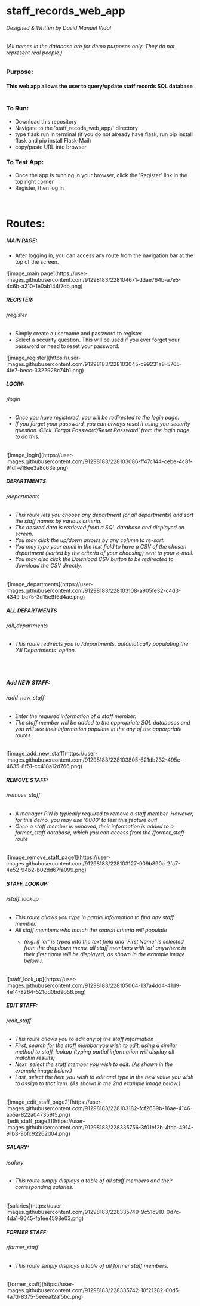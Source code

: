 # staff_records_web_app

<h6>Designed & Written by David Manuel Vidal</h6>
<h6>(All names in the database are for demo purposes only. They do not represent real people.)</h6>
<h3>Purpose:</h3>
<h4>This web app allows the user to query/update staff records SQL database</h4>


<img href="https://drive.google.com/file/d/1GokryXBk8ZkFv7K1t7bvS4c9Xp6V84p8/view" />
<h3>To Run:</h3>
<ul>
  <li>Download this repository</li>
  <li>Navigate to the 'staff_recods_web_app/' directory</li>
  <li>type flask run in terminal (if you do not already have flask, run pip install flask and pip install Flask-Mail)</li>
  <li>copy/paste URL into browser</li>
</ul>

<h3>To Test App:</h3>
<ul>
  <li>Once the app is running in your browser, click the 'Register' link in the top right corner</li>
  <li>Register, then log in</li>
</ul>
<br>
  
<h1>Routes:</h1>

<h5>MAIN PAGE:</h5>
<ul>
  <li>After logging in, you can access any route from the navigation bar at the top of the screen.</li>
</ul>
![image_main page](https://user-images.githubusercontent.com/91298183/228104671-ddae764b-a7e5-4c6b-a210-1e0ab144f7db.png)

<h5>REGISTER:</h5>
<h6>/register</h6>
<ul>
   <li>Simply create a username and password to register</li>
   <li>Select a security question. This will be used if you ever forget your password or need to reset your password.</li>
</ul>
![image_register](https://user-images.githubusercontent.com/91298183/228103045-c99231a8-5765-4fe7-becc-3322928c74b1.png)
<br>

<h5>LOGIN:</h5>
<h6>/login</h6>
<ul>
   <h6>
   <li>Once you have registered, you will be redirected to the login page.</li>
   <li>If you forget your password, you can always reset it using you security question. Click 'Forgot Password/Reset Password' from the login page to do this.</li>
   </h6>
</ul>
![image_login](https://user-images.githubusercontent.com/91298183/228103086-ff47c144-cebe-4c8f-91df-e18ee3a8c63e.png)
<br>

<h5>DEPARTMENTS:</h5>
<h6>/departments</h6>
<ul>
  <h6>
  <li>This route lets you choose any department (or all departments) and sort the staff names by various criteria.</li>
  <li>The desired data is retrieved from a SQL database and displayed on screen.</li>
  <li>You may click the up/down arrows by any column to re-sort.</li>
  <li>You may type your email in the text field to have a CSV of the chosen department (sorted by the criteria of your choosing) sent to your e-mail.</li>
  <li>You may also click the Download CSV button to be redirected to download the CSV directly.</li>
  </h6>
</ul>
![image_departments](https://user-images.githubusercontent.com/91298183/228103108-a905fe32-c4d3-4349-bc75-3d15e9f6d4ae.png)
<br>

<h5>ALL DEPARTMENTS</h5>
<h6>/all_departments</h6>
  <ul>
    <h6>
    <li>This route redirects you to /departments, automatically populating the 'All Departments' option.</li>
    </h6>
  </ul>
  <br>
 
<h5>Add NEW STAFF:</h5>
<h6>/add_new_staff</h6>
  <ul>
    <h6>
    <li>Enter the required information of a staff member.</li>
    <li>The staff member will be added to the appropriate SQL databases and you will see their information populate in the any of the apporpriate routes.</li>
    </h6>
  </ul>
  ![image_add_new_staff](https://user-images.githubusercontent.com/91298183/228103805-621db232-495e-4635-8f51-cc418a12d766.png)
  <br>

<h5>REMOVE STAFF:</h5>
<h6>/remove_staff</h6>
  <ul>
   <h6>
   <li>A manager PIN is typically required to remove a staff member. However, for this demo, you may use '0000' to test this feature out!</li>
   <li>Once a staff member is removed, their information is added to a former_staff database, which you can access from the /former_staff route</li>
   </h6>  
  </ul>
  ![image_remove_staff_page1](https://user-images.githubusercontent.com/91298183/228103127-909b890a-2fa7-4e52-94b2-b02dd67fa099.png)
  <br>
   

<h5>STAFF_LOOKUP:</h5>
<h6>/staff_lookup</h6>
  <ul>
    <h6>
    <li>This route allows you type in partial information to find any staff member.</li>
    <li>All staff members who match the search criteria will populate</li>
    <ul>
      <li>(e.g. if 'ar' is typed into the text field and 'First Name' is selected from the dropdown menu, all staff members with 'ar' anywhere in their first name will be displayed, as shown in the example image below.).</li>
      </ul>
    </h6>
  </ul>
  ![staff_look_up](https://user-images.githubusercontent.com/91298183/228105064-137a4dd4-41d9-4e14-8264-521dd0bd9b56.png)
  <br>
   
<h5>EDIT STAFF:</h5>
<h6>/edit_staff</h6>
  
  <ul>
    <h6>
    <li>This route allows you to edit any of the staff information</li>
    <li>First, search for the staff member you wish to edit, using a similar method to staff_lookup (typing partial information will display all matchin results)</li>
    <li>Next, select the staff member you wish to edit. (As shown in the example image below.)</li>
    <li>Last, select the item you wish to edit and type in the new value you wish to assign to that item. (As shown in the 2nd example image below.)</li>
    <h6>  
  </ul>
  ![image_edit_staff_page2](https://user-images.githubusercontent.com/91298183/228103182-fcf2639b-16ae-4146-ab5a-822a047359f5.png)
    <br>
  ![edit_staff_page3](https://user-images.githubusercontent.com/91298183/228335756-3f01ef2b-4fda-4914-91b3-9bfc92262d04.png)
    <br>

   
<h5>SALARY:</h5>
<h6>/salary</h6>
  <ul>
    <h6>
    <li>This route simply displays a table of all staff members and their corresponding salaries.</li>
    <h6>
  </ul>
![salaries](https://user-images.githubusercontent.com/91298183/228335749-9c51c910-0d7c-4da1-9045-fa1ee4598e03.png)
<br>


      
<h5>FORMER STAFF:</h5>
<h6>/former_staff</h6>
  <ul>
    <h6>
    <li>This route simply displays a table of all former staff members.</li>
    <h6>
  </ul>
  ![former_staff](https://user-images.githubusercontent.com/91298183/228335742-18f21282-00d5-4a7d-8375-5eeea12af5bc.png)

